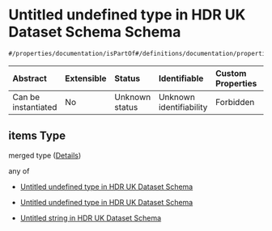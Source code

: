 # Untitled undefined type in HDR UK Dataset Schema Schema

```txt
#/properties/documentation/isPartOf#/definitions/documentation/properties/isPartOf/anyOf/1/items
```



| Abstract            | Extensible | Status         | Identifiable            | Custom Properties | Additional Properties | Access Restrictions | Defined In                                                                                        |
| :------------------ | :--------- | :------------- | :---------------------- | :---------------- | :-------------------- | :------------------ | :------------------------------------------------------------------------------------------------ |
| Can be instantiated | No         | Unknown status | Unknown identifiability | Forbidden         | Allowed               | none                | [dataset.schema.json*](../../../schema/dataset/latest/dataset.schema.json "open original schema") |

## items Type

merged type ([Details](dataset-definitions-documentation-properties-group-anyof-1-items.md))

any of

*   [Untitled undefined type in HDR UK Dataset Schema](dataset-definitions-documentation-properties-group-anyof-1-items-anyof-0.md "check type definition")

*   [Untitled undefined type in HDR UK Dataset Schema](dataset-definitions-documentation-properties-group-anyof-1-items-anyof-1.md "check type definition")

*   [Untitled string in HDR UK Dataset Schema](dataset-definitions-documentation-properties-group-anyof-1-items-anyof-2.md "check type definition")
